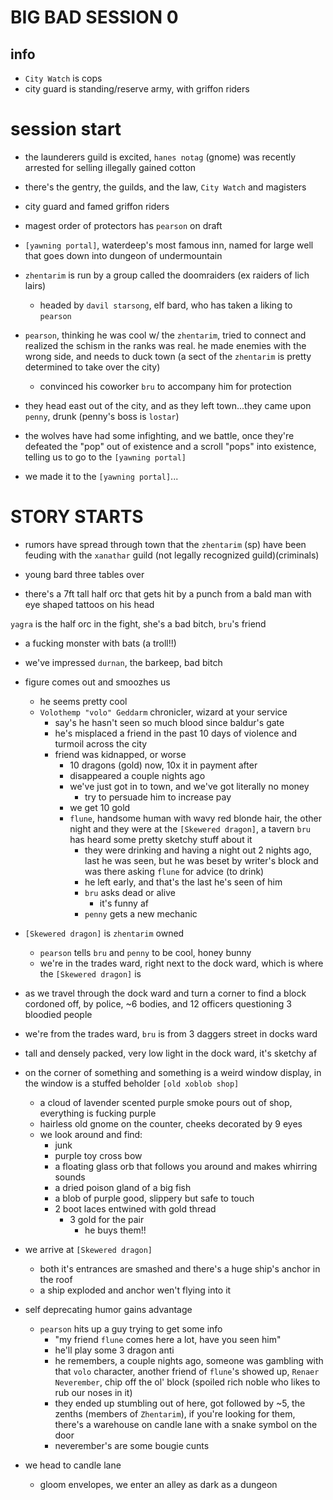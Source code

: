 # BIG BAD SESSION 0

## info
- `City Watch` is cops
- city guard is standing/reserve army, with griffon riders


# session start
- the launderers guild is excited, `hanes notag` (gnome) was recently arrested for selling illegally gained cotton
- there's the gentry, the guilds, and the law, `City Watch` and magisters
- city guard and famed griffon riders
- magest order of protectors has `pearson` on draft


- `[yawning portal]`, waterdeep's most famous inn, named for large well that goes down into dungeon of undermountain

- `zhentarim` is run by a group called the doomraiders (ex raiders of lich lairs)
    - headed by `davil starsong`, elf bard, who has taken a liking to `pearson`

- `pearson`, thinking he was cool w/ the `zhentarim`, tried to connect and realized the schism in the ranks was real. he made enemies with the wrong side, and needs to duck town (a sect of the `zhentarim` is pretty determined to take over the city)
    - convinced his coworker `bru` to accompany him for protection

- they head east out of the city, and as they left town...they came upon `penny`, drunk (penny's boss is `lostar`)

- the wolves have had some infighting, and we battle, once they're defeated the "pop" out of existence and a scroll "pops" into existence, telling us to go to the `[yawning portal]`

- we made it to the `[yawning portal]`...

# STORY STARTS
- rumors have spread through town that the `zhentarim` (sp) have been feuding with the `xanathar` guild (not legally recognized guild)(criminals)

- young bard three tables over
- there's a 7ft tall half orc that gets hit by a punch from a bald man with eye shaped tattoos on his head

`yagra` is the half orc in the fight, she's a bad bitch, `bru`'s friend

- a fucking monster with bats (a troll!!)

- we've impressed `durnan`, the barkeep, bad bitch

- figure comes out and smoozhes us
    - he seems pretty cool
    - `Volothemp "volo" Geddarm` chronicler, wizard at your service
        - say's he hasn't seen so much blood since baldur's gate
        - he's misplaced a friend in the past 10 days of violence and turmoil across the city
        - friend was kidnapped, or worse
            - 10 dragons (gold) now, 10x it in payment after
            - disappeared a couple nights ago
            - we've just got in to town, and we've got literally no money
                - try to persuade him to increase pay
            - we get 10 gold
            - `flune`, handsome human with wavy red blonde hair, the other night and they were at the `[Skewered dragon]`, a tavern `bru` has heard some pretty sketchy stuff about it
                - they were drinking and having a night out 2 nights ago, last he was seen, but he was beset by writer's block and was there asking `flune` for advice (to drink)
                - he left early, and that's the last he's seen of him
                - `bru` asks dead or alive
                    - it's funny af
                - `penny` gets a new mechanic

- `[Skewered dragon]` is `zhentarim` owned
    - `pearson` tells `bru` and `penny` to be cool, honey bunny
    - we're in the trades ward, right next to the dock ward, which is where the `[Skewered dragon]` is

- as we travel through the dock ward and turn a corner to find a block cordoned off, by police, ~6 bodies, and 12 officers questioning 3 bloodied people
- we're from the trades ward, `bru` is from 3 daggers street in docks ward
- tall and densely packed, very low light in the dock ward, it's sketchy af
- on the corner of something and something is a weird window display, in the window is a stuffed beholder `[old xoblob shop]`
    - a cloud of lavender scented purple smoke pours out of shop, everything is fucking purple
    - hairless old gnome on the counter, cheeks decorated by 9 eyes
    - we look around and find:
        - junk
        - purple toy cross bow
        - a floating glass orb that follows you around and makes whirring sounds
        - a dried poison gland of a big fish
        - a blob of purple good, slippery but safe to touch
        - 2 boot laces entwined with gold thread
            - 3 gold for the pair
                - he buys them!!
- we arrive at `[Skewered dragon]`
    - both it's entrances are smashed and there's a huge ship's anchor in the roof 
    - a ship exploded and anchor wen't flying into it
- self deprecating humor gains advantage
    - `pearson` hits up a guy trying to get some info
        - "my friend `flune` comes here a lot, have you seen him"
        - he'll play some 3 dragon anti
        - he remembers, a couple nights ago, someone was gambling with that `volo` character, another friend of `flune`'s showed up, `Renaer Neverember`, chip off the ol' block (spoiled rich noble who likes to rub our noses in it)
        - they ended up stumbling out of here, got followed by ~5, the zenths (members of `Zhentarim`), if you're looking for them, there's a warehouse on candle lane with a snake symbol on the door
        - neverember's are some bougie cunts
- we head to candle lane
    - gloom envelopes, we enter an alley as dark as a dungeon
